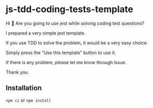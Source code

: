 # js-tdd-coding-tests-template

Hi 👋 Are you going to use jest while solving coding test questions?

I prepared a very simple jest template.

If you use TDD to solve the problem, it would be a very easy choice.

Simply press the "Use this template" button to use it.

If there is any problem, please let me know through Issue.

Thank you.


## Installation

`npm ci` or `npm install`

